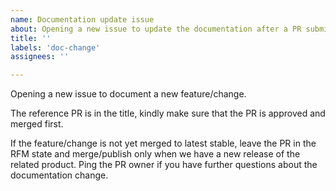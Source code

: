 ```yaml
---
name: Documentation update issue
about: Opening a new issue to update the documentation after a PR submission in other projects
title: ''
labels: 'doc-change'
assignees: ''

---
```


Opening a new issue to document a new feature/change.

The reference PR is in the title, kindly make sure that the PR is 
approved and merged first.

If the feature/change is not yet merged to latest stable, leave the PR in the RFM state and merge/publish only when we have a new release of the related product.
Ping the PR owner if you have further questions about the documentation change.

